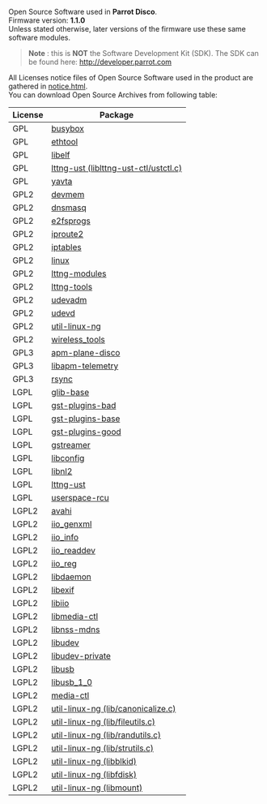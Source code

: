 Open Source Software used in **Parrot Disco**.  
Firmware version: **1.1.0**  
Unless stated otherwise, later versions of the firmware
use these same software modules.

>**Note** : this is **NOT** the Software Development Kit (SDK).
The SDK can be found here: http://developer.parrot.com

All Licenses notice files of Open Source Software used in the
product are gathered in [notice.html](notices/police-notice.html).  
You can download Open Source Archives from following table:

|License|Package
|---|---
|GPL|[busybox](sources/busybox-unknown)
|GPL|[ethtool](sources/ethtool-3.4.2)
|GPL|[libelf](sources/libelf-0.152)
|GPL|[lttng-ust (liblttng-ust-ctl/ustctl.c)](sources/lttng-ust-2.1.1)
|GPL|[yavta](sources/yavta-unknown)
|GPL2|[devmem](sources/devmem-unknown)
|GPL2|[dnsmasq](sources/dnsmasq-2.66)
|GPL2|[e2fsprogs](sources/e2fsprogs-1.42.11)
|GPL2|[iproute2](sources/iproute2-3.9.0)
|GPL2|[iptables](sources/iptables-1.4.21)
|GPL2|[linux](sources/linux-3.4.11)
|GPL2|[lttng-modules](sources/lttng-modules-unknown)
|GPL2|[lttng-tools](sources/lttng-tools-2.1.1)
|GPL2|[udevadm](sources/udevadm-164)
|GPL2|[udevd](sources/udevd-164)
|GPL2|[util-linux-ng](sources/util-linux-ng-2.28)
|GPL2|[wireless_tools](sources/wireless_tools-29)
|GPL3|[apm-plane-disco](sources/apm-plane-disco-unknown)
|GPL3|[libapm-telemetry](sources/libapm-telemetry-unknown)
|GPL3|[rsync](sources/rsync-3.1.2)
|LGPL|[glib-base](sources/glib-base-2.48.1)
|LGPL|[gst-plugins-bad](sources/gst-plugins-bad-1.8.2)
|LGPL|[gst-plugins-base](sources/gst-plugins-base-1.8.2)
|LGPL|[gst-plugins-good](sources/gst-plugins-good-1.8.2)
|LGPL|[gstreamer](sources/gstreamer-1.8.2)
|LGPL|[libconfig](sources/libconfig-1.5)
|LGPL|[libnl2](sources/libnl2-2.0)
|LGPL|[lttng-ust](sources/lttng-ust-2.1.1)
|LGPL|[userspace-rcu](sources/userspace-rcu-0.9.1)
|LGPL2|[avahi](sources/avahi-0.6.29)
|LGPL2|[iio_genxml](sources/iio_genxml-unknown)
|LGPL2|[iio_info](sources/iio_info-unknown)
|LGPL2|[iio_readdev](sources/iio_readdev-unknown)
|LGPL2|[iio_reg](sources/iio_reg-unknown)
|LGPL2|[libdaemon](sources/libdaemon-0.14)
|LGPL2|[libexif](sources/libexif-0.6.21)
|LGPL2|[libiio](sources/libiio-unknown)
|LGPL2|[libmedia-ctl](sources/libmedia-ctl-unknown)
|LGPL2|[libnss-mdns](sources/libnss-mdns-0.10)
|LGPL2|[libudev](sources/libudev-164)
|LGPL2|[libudev-private](sources/libudev-private-164)
|LGPL2|[libusb](sources/libusb-0.1.12)
|LGPL2|[libusb_1_0](sources/libusb_1_0-1.0.19)
|LGPL2|[media-ctl](sources/media-ctl-unknown)
|LGPL2|[util-linux-ng (lib/canonicalize.c)](sources/util-linux-ng-2.28)
|LGPL2|[util-linux-ng (lib/fileutils.c)](sources/util-linux-ng-2.28)
|LGPL2|[util-linux-ng (lib/randutils.c)](sources/util-linux-ng-2.28)
|LGPL2|[util-linux-ng (lib/strutils.c)](sources/util-linux-ng-2.28)
|LGPL2|[util-linux-ng (libblkid)](sources/util-linux-ng-2.28)
|LGPL2|[util-linux-ng (libfdisk)](sources/util-linux-ng-2.28)
|LGPL2|[util-linux-ng (libmount)](sources/util-linux-ng-2.28)
